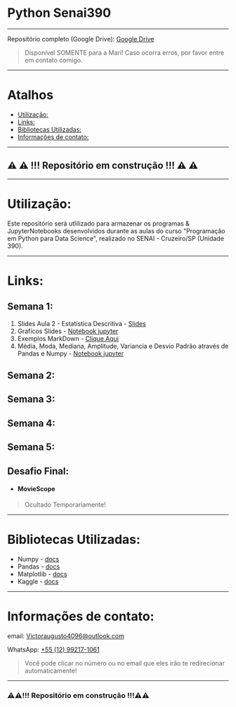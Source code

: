 # Python Senai390
---

Repositório completo (Google Drive):
[Google Drive](https://drive.google.com/drive/folders/1lIlfg3lXXLR5Ko0fZ1ZLkkrM22n5A0sK?usp=sharing)

> Disponível SOMENTE para a Mari!
> Caso ocorra erros, por favor entre em contato comigo.

---

# Atalhos

* [Utilização:](#utilização)
* [Links:](#links)
* [Bibliotecas Utilizadas:](#bibliotecas-utilizadas)
* [Informações de contato:](#informações-de-contato)

---

## ⚠️ ⚠️ !!! Repositório em construção !!! ⚠️ ⚠️

---

# Utilização:

Este repositório será utlilizado para armazenar os programas & JupyterNotebooks desenvolvidos durante as aulas do curso "Programação em Python para Data Science", realizado no SENAI - Cruzeiro/SP (Unidade 390).

---

# Links:

## Semana 1:
1.  Slides Aula 2 - Estatística Descritiva - [Slides](https://docs.google.com/presentation/d/14-FsQyQh4LLyxBIWpeNex_Eb2zvmUr-TntqgJfVJKT0/edit?usp=sharing)
2. Grafícos Slides - [Notebook jupyter](https://github.com/victor-silverio/Python_Senai390/blob/ba028386a794a93c3655daa9abcbc412b30bc715/Semana%201/Graficos_Slides.ipynb)
3. Exemplos MarkDown - [Clique Aqui](https://github.com/victor-silverio/Python_Senai390/blob/ba028386a794a93c3655daa9abcbc412b30bc715/Semana%201/Markdown_Exemplos_(Aula_3).md)
4. Média, Moda, Mediana, Amplitude, Variancia e Desvio Padrão através de Pandas e Numpy - [Notebook jupyter](https://github.com/victor-silverio/Python_Senai390/blob/ba028386a794a93c3655daa9abcbc412b30bc715/Semana%201/Aula_3.ipynb)

## Semana 2:

## Semana 3:

## Semana 4:

## Semana 5:

## Desafio Final:

* #### MovieScope

> Ocultado Temporariamente!

---

# Bibliotecas Utilizadas:
* Numpy - [docs](https://numpy.org/doc/)
* Pandas - [docs](https://pandas.pydata.org/docs/)
* Matplotlib - [docs](https://matplotlib.org/stable/index.html)
* Kaggle - [docs](https://www.kaggle.com/docs/api)

---

# Informações de contato:

email: [Victoraugusto4096@outlook.com](mailto:Victoraugusto4096@outlook.com)

WhatsApp: [+55 (12) 99217-1061](https://wa.me//5512992171061?text=Olá,%20venho%20através%20do%20github)

> Você pode clicar no número ou no email que eles irão te redirecionar automaticamente! 

---

### ⚠️⚠️!!! Repositório em construção !!!⚠️⚠️